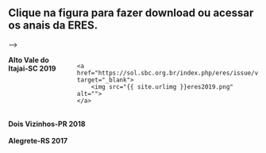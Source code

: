 ﻿---
layout: page-fullwidth
title: ""
#meta_title: "Duvidas? Entre em contato conosco"
subheadline: ""
#teaser: "Entre em contato conosco pelo e-mail #eres2020.uem@gmail.com"
permalink: "/anais/"
header:
   image_fullwidth: banner_eres2020.png
---

<h2>Clique na figura para fazer download ou acessar os anais da ERES.</h2>

<!--<div class="medium-8 columns t30">      
	<b>Maringá-PR 2020</b>
	
	<a href="" target="_blank">
		<img src="{{ site.urlimg }}banner_eres2020.png" alt="">
	</a>
</div><!-- /.medium-8.columns -->
-->
<!--<br> -->

<div class="medium-8 columns t30">      
	<b>Alto Vale do Itajai-SC 2019</b>
	
	<a href="https://sol.sbc.org.br/index.php/eres/issue/view/474" target="_blank">
		<img src="{{ site.urlimg }}eres2019.png" alt="">
	</a>
</div><!-- /.medium-8.columns -->

<br> 

<div class="medium-8 columns t30">
      <b>Dois Vizinhos-PR 2018</b>	
	<a href="https://coens.dv.utfpr.edu.br/eres/wp-content/uploads/2018/09/Anais_ERES_2018.pdf" target="_blank">
		<img src="{{ site.urlimg }}eres2018.png" alt=""></a> 
</div><!-- /.medium-8.columns -->

<br> 

<div class="medium-8 columns t30">
	<b>Alegrete-RS 2017</b>
	<a href="https://eventos.unipampa.edu.br/eres/files/2018/03/anais_eres_2017.pdf" target="_blank">  	
		<img src="{{ site.urlimg }}eres2017.png" alt="">
	</a>
</div><!-- /.medium-8.columns -->













